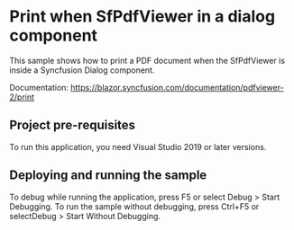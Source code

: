 # Print when SfPdfViewer in a dialog component
This sample shows how to print a PDF document when the SfPdfViewer is inside a Syncfusion Dialog component.

Documentation: https://blazor.syncfusion.com/documentation/pdfviewer-2/print

## Project pre-requisites
To run this application, you need Visual Studio 2019 or later versions.

## Deploying and running the sample
To debug while running the application, press F5 or select Debug > Start Debugging. To run the sample without debugging, press Ctrl+F5 or selectDebug > Start Without Debugging.